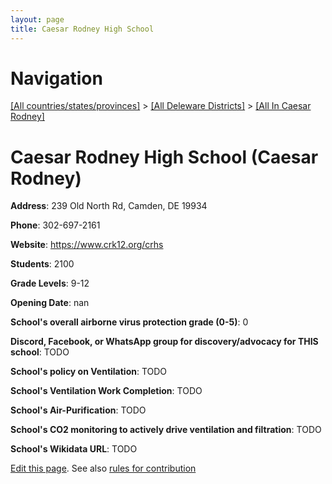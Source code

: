 ```yaml
---
layout: page
title: Caesar Rodney High School
---
```

# Navigation

[[All countries/states/provinces]](../../..) > [[All Deleware Districts]](../..) > [[All In Caesar Rodney]](..)

# Caesar Rodney High School (Caesar Rodney)

**Address**: 239 Old North Rd, Camden, DE 19934

**Phone**: 302-697-2161

**Website**: <https://www.crk12.org/crhs>

**Students**: 2100

**Grade Levels**: 9-12

**Opening Date**: nan

**School's overall airborne virus protection grade (0-5)**: 0

**Discord, Facebook, or WhatsApp group for discovery/advocacy for THIS school**: TODO

**School's policy on Ventilation**: TODO

**School's Ventilation Work Completion**: TODO

**School's Air-Purification**: TODO

**School's CO2 monitoring to actively drive ventilation and filtration**: TODO

**School's Wikidata URL**: TODO


[Edit this page](https://github.com/ventilate-schools/DE/edit/main/./Caesar_Rodney/Caesar_Rodney_High_School.md). See also [rules for contribution](../../../contribution-rules/)